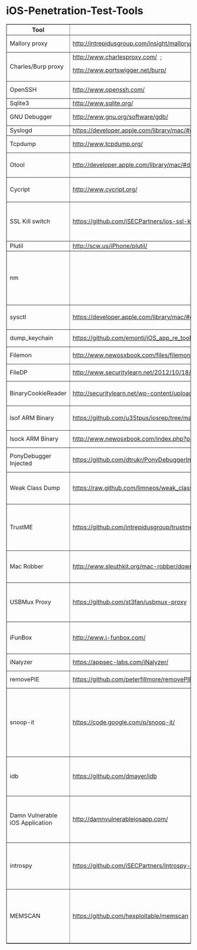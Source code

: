 # iOS-Penetration-Test-Tools


<table border="1">
<tr>
<th>Tool</th>
<th>Link</th>
<th>Description</th>
</tr>
<tr>
<td>Mallory proxy</td>
<td><a rel="nofollow" class="external free" href="http://intrepidusgroup.com/insight/mallory/">http://intrepidusgroup.com/insight/mallory/</a></td>
<td>Proxy for Binary protocols</td>
</tr>
<tr>
<td>Charles/Burp proxy</td>
<td><a rel="nofollow" class="external free" href="http://www.charlesproxy.com/">http://www.charlesproxy.com/</a> &#160;;
<p><a rel="nofollow" class="external free" href="http://www.portswigger.net/burp/">http://www.portswigger.net/burp/</a>
</p>
</td>
<td>Proxy for HTTP and HTTPS</td>
</tr>
<tr>
<td>OpenSSH</td>
<td><a rel="nofollow" class="external free" href="http://www.openssh.com/">http://www.openssh.com/</a></td>
<td>Connect to the iPhone remotely over SSH</td>
</tr>
<tr>
<td>Sqlite3</td>
<td><a rel="nofollow" class="external free" href="http://www.sqlite.org/">http://www.sqlite.org/</a></td>
<td>Sqlite database client</td>
</tr>
<tr>
<td>GNU Debugger</td>
<td><a rel="nofollow" class="external free" href="http://www.gnu.org/software/gdb/">http://www.gnu.org/software/gdb/</a></td>
<td>For run time analysis &amp; reverse engineering</td>
</tr>
<tr>
<td>Syslogd</td>
<td><a rel="nofollow" class="external free" href="https://developer.apple.com/library/mac/#documentation/Darwin/Reference/ManPages/man8/syslogd.8.html">https://developer.apple.com/library/mac/#documentation/Darwin/Reference/ManPages/man8/syslogd.8.html</a></td>
<td>View iPhone logs</td>
</tr>
<tr>
<td>Tcpdump</td>
<td><a rel="nofollow" class="external free" href="http://www.tcpdump.org/">http://www.tcpdump.org/</a></td>
<td>Capture network traffic on phone</td>
</tr>
<tr>
<td>Otool</td>
<td><a rel="nofollow" class="external free" href="http://developer.apple.com/library/mac/#documentation/Darwin/Reference/ManPages/man1/otool.1.html">http://developer.apple.com/library/mac/#documentation/Darwin/Reference/ManPages/man1/otool.1.html</a></td>
<td>Odcctools: otool – object file displaying tool</td>
</tr>
<tr>
<td>Cycript </td>
<td><a rel="nofollow" class="external free" href="http://www.cycript.org/">http://www.cycript.org/</a></td>
<td>A language designed to interact with Objective-C classes</td>
</tr>
<tr>
<td>SSL Kill switch</td>
<td><a rel="nofollow" class="external free" href="https://github.com/iSECPartners/ios-ssl-kill-switch">https://github.com/iSECPartners/ios-ssl-kill-switch</a></td>
<td>Blackbox tool to disable SSL certificate validation - including certificate pinning in NSURL </td>
</tr>
<tr>
<td>Plutil</td>
<td><a rel="nofollow" class="external free" href="http://scw.us/iPhone/plutil/">http://scw.us/iPhone/plutil/</a></td>
<td>To view Plist files</td>
</tr>
<tr>
<td>nm</td>
<td></td>
<td>Analysis tool to display the symbol table, which includes names of functions and methods, as well as their load addresses.</td>
</tr>
<tr>
<td>sysctl</td>
<td><a rel="nofollow" class="external free" href="https://developer.apple.com/library/mac/#documentation/Darwin/Reference">https://developer.apple.com/library/mac/#documentation/Darwin/Reference</a> /ManPages/man8/sysctl.8.html</td>
<td>A utility to read and change kernel state variables</td>
</tr>
<tr>
<td>dump_keychain</td>
<td><a rel="nofollow" class="external free" href="https://github.com/emonti/iOS_app_re_tools">https://github.com/emonti/iOS_app_re_tools</a> </td>
<td>A utility to dump the keychain</td>
</tr>
<tr>
<td>Filemon</td>
<td><a rel="nofollow" class="external free" href="http://www.newosxbook.com/files/filemon.iOS">http://www.newosxbook.com/files/filemon.iOS</a></td>
<td>Monitor realtime iOS file system</td>
</tr>
<tr>
<td>FileDP</td>
<td><a rel="nofollow" class="external free" href="http://www.securitylearn.net/2012/10/18/extracting-data-protection-class-from-files-on-ios/">http://www.securitylearn.net/2012/10/18/extracting-data-protection-class-from-files-on-ios/</a></td>
<td>Audits data protection of files</td>
</tr>
<tr>
<td>BinaryCookieReader</td>
<td><a rel="nofollow" class="external free" href="http://securitylearn.net/wp-content/uploads/tools/iOS/BinaryCookieReader.py">http://securitylearn.net/wp-content/uploads/tools/iOS/BinaryCookieReader.py</a></td>
<td>Read cookies.binarycookies files  </td>
</tr>
<tr>
<td>lsof ARM Binary</td>
<td><a rel="nofollow" class="external free" href="https://github.com/u35tpus/iosrep/tree/master/lsof">https://github.com/u35tpus/iosrep/tree/master/lsof</a></td>
<td> list of all open files and the processes that opened them  </td>
</tr>
<tr>
<td>lsock ARM Binary</td>
<td><a rel="nofollow" class="external free" href="http://www.newosxbook.com/index.php?page=downloads">http://www.newosxbook.com/index.php?page=downloads</a></td>
<td> monitor socket connections </td>
</tr>
<tr>
<td>PonyDebugger Injected</td>
<td><a rel="nofollow" class="external free" href="https://github.com/dtrukr/PonyDebuggerInjected">https://github.com/dtrukr/PonyDebuggerInjected</a></td>
<td> Injected via Cycript to enable remote debugging </td>
</tr>
<tr>
<td>Weak Class Dump</td>
<td><a rel="nofollow" class="external free" href="https://raw.github.com/limneos/weak_classdump/master/weak_classdump.cy">https://raw.github.com/limneos/weak_classdump/master/weak_classdump.cy</a></td>
<td> Injected via Cycript to do class-dump (for when you cant un-encrypt the binary) </td>
</tr>
<tr>
<td>TrustME</td>
<td><a rel="nofollow" class="external free" href="https://github.com/intrepidusgroup/trustme">https://github.com/intrepidusgroup/trustme</a></td>
<td> Lower level tool to disable SSL certificate validation - including certificate pinning (for everything else but NSURL)</td>
</tr>
<tr>
<td>Mac Robber</td>
<td><a rel="nofollow" class="external free" href="http://www.sleuthkit.org/mac-robber/download.php">http://www.sleuthkit.org/mac-robber/download.php</a></td>
<td> C code, forensic tool for imaging filesystems and producing a timeline </td>
</tr>
<tr>
<td>USBMux Proxy</td>
<td><a rel="nofollow" class="external free" href="https://github.com/st3fan/usbmux-proxy">https://github.com/st3fan/usbmux-proxy</a></td>
<td> command line tool to connect local TCP port sto ports on an iPhone or iPod Touch device over USB. </td>
</tr>
<tr>
<td>iFunBox</td>
<td><a rel="nofollow" class="external free" href="http://www.i-funbox.com/">http://www.i-funbox.com/</a></td>
<td>Filesystem access (no jailbreak needed), USBMux Tunneler, .ipa installer</td>
</tr>
<tr>
<td>iNalyzer</td>
<td><a rel="nofollow" class="external free" href="https://appsec-labs.com/iNalyzer/">https://appsec-labs.com/iNalyzer/</a></td>
<td>iOS Penetration testing framework</td>
</tr>
<tr>
<td>removePIE</td>
<td><a rel="nofollow" class="external free" href="https://github.com/peterfillmore/removePIE">https://github.com/peterfillmore/removePIE</a></td>
<td>Disables ASLR of an application</td>
</tr>
<tr>
<td>snoop-it</td>
<td><a rel="nofollow" class="external free" href="https://code.google.com/p/snoop-it/">https://code.google.com/p/snoop-it/</a></td>
<td>A tool to assist security assessments and dynamic analysis of iOS Apps, includes runtime views of obj-c classes and methods, and options to modify those values</td>
</tr>
<tr>
<td>idb</td>
<td><a rel="nofollow" class="external free" href="https://github.com/dmayer/idb">https://github.com/dmayer/idb</a></td>
<td>A GUI (and cmdline) tool to simplify some common tasks for iOS pentesting and research.</td>
</tr>
<tr>
<td>Damn Vulnerable iOS Application</td>
<td><a rel="nofollow" class="external free" href="http://damnvulnerableiosapp.com/">http://damnvulnerableiosapp.com/</a></td>
<td>A purposefully vulnerable iOS application for learning iOS application assessment skills.</td>
</tr>
<tr>
<td>introspy</td>
<td><a rel="nofollow" class="external free" href="https://github.com/iSECPartners/Introspy-iOS">https://github.com/iSECPartners/Introspy-iOS</a></td>
<td>A security profiling tool revolved around hooking security based iOS APIs and logging their output for security analysis</td>
</tr>
<tr>
<td>MEMSCAN</td>
<td><a rel="nofollow" class="external free" href="https://github.com/hexploitable/memscan">https://github.com/hexploitable/memscan</a></td>
<td>A tool which allows you to easily dump iOS process memory to disk as well as searching memory for specified byte signatures</td>
</tr>
</table>
